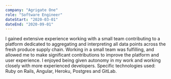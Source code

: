 ```yaml
---
company: "Agrigate One"
role: "Software Engineer"
dateStart: "2020-03-01"
dateEnd: "2020-09-01"
---
```


I gained extensive experience working with a small team contributing to a platform dedicated to aggregating and
interpreting all data points across the fresh produce supply chain. Working in a small team was fulfilling, and allowed
me to make significant contributions to improve the platform and user experience. I enjoyed being given autonomy in my
work and working closely with more experienced developers. Specific technologies used: Ruby on Rails, Angular, Heroku,
Postgres and GitLab.

